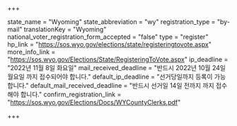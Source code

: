 +++

state_name = "Wyoming"
state_abbreviation = "wy"
registration_type = "by-mail"
translationKey = "Wyoming"
national_voter_registration_form_accepted = "false"
type = "register"
hp_link = "https://sos.wyo.gov/elections/state/registeringtovote.aspx"
more_info_link = "https://sos.wyo.gov/Elections/State/RegisteringToVote.aspx"
ip_deadline = "2022년 11월 8일 화요일"
mail_received_deadline = "반드시 2022년 10월 24일 월요일 까지 접수되어야 합니다."
default_ip_deadline = "선거당일까지 등록이 가능합니다."
default_mail_received_deadline = "반드시 선거일 14일 전까지 까지 접수해야 합니다."
confirm_registration_link = "https://sos.wyo.gov/Elections/Docs/WYCountyClerks.pdf"

+++